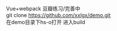 Vue+webpack 豆瓣练习/完善中</br>
git clone https://github.com/xxlgx/demo.git</br>
在demo目录下hs-o打开 进入build</br>
